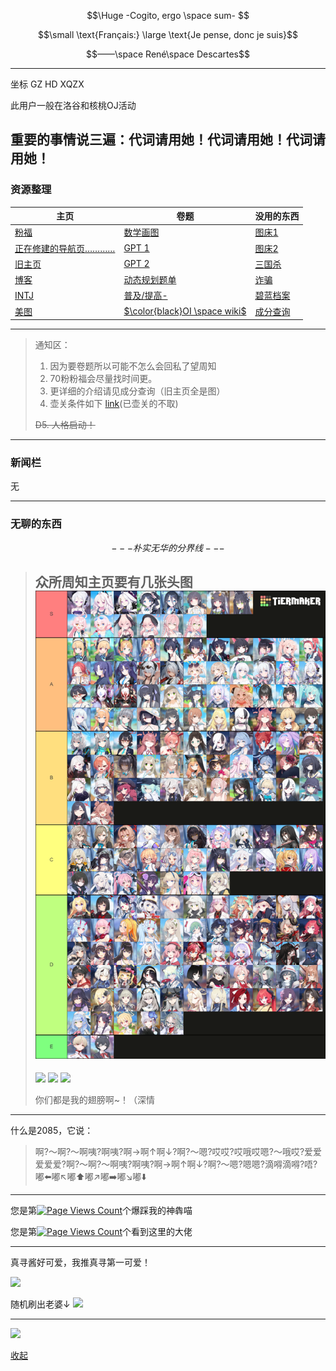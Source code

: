 $$\Huge -Cogito, ergo \space sum- $$

$$\small \text{Français:} \large \text{Je pense, donc je suis}$$

$$——\space René\space Descartes$$

---

坐标 GZ HD XQZX

此用户一般在洛谷和核桃OJ活动

重要的事情说三遍：代词请用她！代词请用她！代词请用她！
---
### 资源整理
| 主页 | 卷题 | 没用的东西 |
| ------- | ------ | ----- |
| [ 粉福 ](https://www.luogu.com.cn/blog/megumiyingdao/fenfu) | [数学画图](https://www.geogebra.org/) | [图床1](https://s2.ax1x.com/) |
| [正在修建的导航页…………](https://neko-daze.github.io/)  | [GPT 1](https://c0.xiami.one/c/5363e2c1-8d53-4568-a8e4-bd65a6b3e684) | [图床2](https://www.helloimg.com/) |
|  [旧主页](https://www.luogu.com.cn/paste/53ot6z4h)| [GPT 2](https://chat.openai-now.com/g/gpt-4-all) | [三国杀](https://www.lyciumaker.com/) |
| [博客](https://www.luogu.com.cn/blog/megumiyingdao/) | [动态规划题单](https://www.luogu.com.cn/training/211#problems) | [诈骗](https://note.ms/NeverGonnaGiveYouUp) |
| [INTJ](https://apesk.com/jungtest/result.asp?type=INTJ&Socre=56,57,62,46,44,43,51,41&nickName=neko) | [普及/提高-](https://www.luogu.com.cn/problem/list?difficulty=3&page=1) | [碧蓝档案](https://tmp.nulla.top/ba-logo/) |
| [美图](https://www.luogu.com.cn/paste/mxoh02i6) | [$\color{black}OI \space wiki$](https://oi-wiki.org/) | [成分查询](https://www.luogu.com.cn/paste/yexpkdqq) |

 ---
>通知区：
>1. 因为要卷题所以可能不怎么会回私了望周知
>2. 70粉粉福会尽量找时间更。
>3. 更详细的介绍请见成分查询（旧主页全是图）
>4. 壶关条件如下 [link](https://www.luogu.com.cn/paste/3a0qogez)(已壶关的不取)
>
>~~D5. 人格启动！~~

---
### 新闻栏

无

---
### 无聊的东西
$$---朴实无华的分界线---$$

>众所周知主页要有几张头图
>![](https://github.com/NEKO-Daze/NEKO-Daze.github.io/blob/main/my-image.png)
> ---
>![](https://cdn.luogu.com.cn/upload/image_hosting/1nl66t88.png?x-oss-process=image/resize,m_lfit,h_350,w_250)
![](https://cdn.luogu.com.cn/upload/image_hosting/w83h98a4.png?x-oss-process=image/resize,m_lfit,h_350,w_250)
![](https://cdn.luogu.com.cn/upload/image_hosting/souycio2.png?x-oss-process=image/resize,m_lfit,h_350,w_250)
>
>你们都是我的翅膀啊~！（深情
---

什么是2085，它说：
> 啊?～啊?～啊咦?啊咦?啊→啊↑啊↓?啊?～嗯?哎哎?哎哦哎嗯?～哦哎?爱爱爱爱爱?啊?～啊?～啊咦?啊咦?啊→啊↑啊↓?啊?～嗯?嗯嗯?滴嘚滴嘚?唔?嘟⬅️嘟↖️嘟⬆️嘟↗️嘟➡️嘟↘️嘟⬇️

---

您是第[![Page Views Count](https://badges.toozhao.com/badges/01H9CVNM6KT710Y7E93XV3JZR0/green.svg)](https://badges.toozhao.com/stats/01H9CVNM6KT710Y7E93XV3JZR0 "Get your own page views count badge on badges.toozhao.com")个爆踩我的神犇喵

您是第[![Page Views Count](https://badges.toozhao.com/badges/01HDTQJ8HVE1YNNEF12DXE4CVN/blue.svg)](https://badges.toozhao.com/stats/01HDTQJ8HVE1YNNEF12DXE4CVN "Get your own page views count badge on badges.toozhao.com")个看到这里的大佬

---
真寻酱好可爱，我推真寻第一可爱！

![](https://cdn.luogu.com.cn/upload/image_hosting/u3h104l2.png?x-oss-process=image/resize,m_lfit,h_400,w_400)

随机刷出老婆↓
![](https://image.anosu.top/pixiv)

---

![](bilibili:BV1GJ411x7h7)

[收起](https://www.luogu.com.cn/user/758591#%E3%81%8B%E3%82%8F%E3%81%84%E3%81%84)
